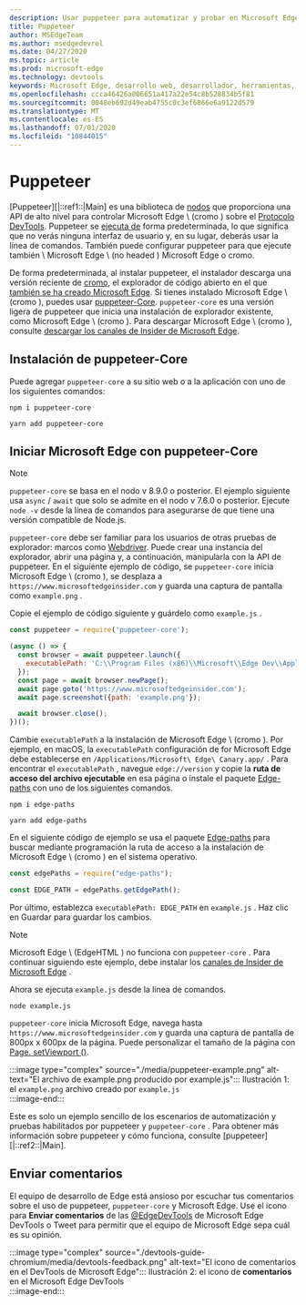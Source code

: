 ```yaml
---
description: Usar puppeteer para automatizar y probar en Microsoft Edge
title: Puppeteer
author: MSEdgeTeam
ms.author: msedgedevrel
ms.date: 04/27/2020
ms.topic: article
ms.prod: microsoft-edge
ms.technology: devtools
keywords: Microsoft Edge, desarrollo web, desarrollador, herramientas, automatización, prueba
ms.openlocfilehash: ccca46426a006651a417a22e54c8b528834b5f81
ms.sourcegitcommit: 0048eb692d49eab4755c0c3ef6866e6a9122d579
ms.translationtype: MT
ms.contentlocale: es-ES
ms.lasthandoff: 07/01/2020
ms.locfileid: "10844015"
---
```

# Puppeteer  

[Puppeteer][|::ref1::|Main] es una biblioteca de [nodos][NodejsMain] que proporciona una API de alto nivel para controlar Microsoft Edge \ (cromo \) sobre el [Protocolo DevTools][GithubChromedevtoolsProtocol].  Puppeteer se [ejecuta de][WikiHeadlessBrowser] forma predeterminada, lo que significa que no verás ninguna interfaz de usuario y, en su lugar, deberás usar la línea de comandos.  También puede configurar puppeteer para que ejecute también \ Microsoft Edge \ (no headed \) Microsoft Edge o cromo.  

De forma predeterminada, al instalar puppeteer, el instalador descarga una versión reciente de [cromo][ChromiumHome], el explorador de código abierto en el que [también se ha creado Microsoft Edge][MicrosoftBlogsWindowsExperience20181206].  Si tienes instalado Microsoft Edge \ (cromo \), puedes usar [puppeteer-Core][PuppeteerApivscore].  `puppeteer-core` es una versión ligera de puppeteer que inicia una instalación de explorador existente, como Microsoft Edge \ (cromo \).  Para descargar Microsoft Edge \ (cromo \), consulte [descargar los canales de Insider de Microsoft Edge][MicrosoftedgeinsiderDownload].

## Instalación de puppeteer-Core  

Puede agregar `puppeteer-core` a su sitio web o a la aplicación con uno de los siguientes comandos:  

```shell
npm i puppeteer-core
```  

```shell
yarn add puppeteer-core
```  

## Iniciar Microsoft Edge con puppeteer-Core  

> [!NOTE]
> `puppeteer-core` se basa en el nodo v 8.9.0 o posterior.  El ejemplo siguiente usa `async` / `await` que solo se admite en el nodo v 7.6.0 o posterior.  Ejecute `node -v` desde la línea de comandos para asegurarse de que tiene una versión compatible de Node.js.  

`puppeteer-core` debe ser familiar para los usuarios de otras pruebas de explorador: marcos como [Webdriver][WebDriverEdgehtmlMain].  Puede crear una instancia del explorador, abrir una página y, a continuación, manipularla con la API de puppeteer.  En el siguiente ejemplo de código, se `puppeteer-core` inicia Microsoft Edge \ (cromo \), se desplaza a `https://www.microsoftedgeinsider.com` y guarda una captura de pantalla como `example.png` .  

Copie el ejemplo de código siguiente y guárdelo como `example.js` .  

```javascript
const puppeteer = require('puppeteer-core');

(async () => {
  const browser = await puppeteer.launch({
    executablePath: 'C:\\Program Files (x86)\\Microsoft\\Edge Dev\\Application\\msedge.exe'
  });
  const page = await browser.newPage();
  await page.goto('https://www.microsoftedgeinsider.com');
  await page.screenshot({path: 'example.png'});

  await browser.close();
})();
```  

Cambie `executablePath` a la instalación de Microsoft Edge \ (cromo \).  Por ejemplo, en macOS, la `executablePath` configuración de for Microsoft Edge debe establecerse en `/Applications/Microsoft\ Edge\ Canary.app/` .  Para encontrar el `executablePath` , navegue `edge://version` y copie la **ruta de acceso del archivo ejecutable** en esa página o instale el paquete [Edge-paths][npmEdgePaths] con uno de los siguientes comandos.  

```shell
npm i edge-paths
```  

```shell
yarn add edge-paths
```  
 
En el siguiente código de ejemplo se usa el paquete [Edge-paths][npmEdgePaths] para buscar mediante programación la ruta de acceso a la instalación de Microsoft Edge \ (cromo \) en el sistema operativo.

```javascript
const edgePaths = require("edge-paths");

const EDGE_PATH = edgePaths.getEdgePath();
```

Por último, establezca `executablePath: EDGE_PATH` en `example.js` .  Haz clic en Guardar para guardar los cambios.  

> [!NOTE]
> Microsoft Edge \ (EdgeHTML \) no funciona con `puppeteer-core` .  Para continuar siguiendo este ejemplo, debe instalar los [canales de Insider de Microsoft Edge][MicrosoftedgeinsiderDownload] .  

Ahora se ejecuta `example.js` desde la línea de comandos.  

```shell
node example.js
```  

`puppeteer-core` inicia Microsoft Edge, navega hasta `https://www.microsoftedgeinsider.com` y guarda una captura de pantalla de 800px x 600px de la página.  Puede personalizar el tamaño de la página con [Page. setViewport ()][PuppeteerApipagesetviewport].  

:::image type="complex" source="./media/puppeteer-example.png" alt-text="El archivo de example.png producido por example.js":::
   Ilustración 1: el `example.png` archivo creado por `example.js`  
:::image-end:::  

<!--  
> ##### Figure 1  
> The `example.png` file produced by `example.js`  
> ![The example.png file produced by example.js](./media/puppeteer-example.png)  
-->  

Este es solo un ejemplo sencillo de los escenarios de automatización y pruebas habilitados por puppeteer y `puppeteer-core` .  Para obtener más información sobre puppeteer y cómo funciona, consulte [puppeteer][|::ref2::|Main].  

## Enviar comentarios  

El equipo de desarrollo de Edge está ansioso por escuchar tus comentarios sobre el uso de puppeteer, `puppeteer-core` y Microsoft Edge.  Use el icono para **Enviar comentarios** de las [@EdgeDevTools][TwitterIntentTweetEdgedevtools] de Microsoft Edge DevTools o Tweet para permitir que el equipo de Microsoft Edge sepa cuál es su opinión.  


:::image type="complex" source="./devtools-guide-chromium/media/devtools-feedback.png" alt-text="El icono de comentarios en el DevTools de Microsoft Edge":::
   Ilustración 2: el icono de **comentarios** en el Microsoft Edge DevTools  
:::image-end:::  

<!--  
> ##### Figure 2  
> The **Feedback** icon in the Microsoft Edge DevTools  
> ![The Feedback icon in the Microsoft Edge DevTools](./devtools-guide-chromium/media/devtools-feedback.png)  
-->  

<!--## See also  

*   [WebDriver (Chromium)][WebdriverChromiumMain]  
*   [WebDriver (EdgeHTML)][WebdriverEdgehtmlMain]  
*   [Chrome DevTools Protocol Viewer on GitHub][GithubChromedevtoolsProtocol]  
*   [Microsoft Edge: Making the web better through more open source collaboration on Microsoft Experience Blog][MicrosoftBlogsWindowsExperience20181206]  
*   [Download Microsoft Edge Insider Channels][MicrosoftedgeinsiderDownload]  
*   [Chromium on The Chromium Projects][ChromiumHome]  
*   [Node.js][NodejsMain]  
*   [Puppeteer][PuppeteerMain]  
*   [puppeteer vs. puppeteer-core][PuppeteerApivscore]  
*   [page.setViewport() on Puppeteer][PuppeteerApipagesetviewport]  
*   [Headless browser on Wikipedia][WikiHeadlessBrowser]  -->  

<!-- image links -->  

<!-- links -->  

[WebdriverChromiumMain]: ./webdriver-chromium.md "Controlador WebDrive (cromo)"  
[WebdriverEdgehtmlMain]: ./webdriver.md "Controlador WebDrive (EdgeHTML)"  

[GithubChromedevtoolsProtocol]: https://chromedevtools.github.io/devtools-protocol "Visor de protocolo de cromo DevTools | GitHub"  

[MicrosoftBlogsWindowsExperience20181206]: https://blogs.windows.com/windowsexperience/2018/12/06/microsoft-edge-making-the-web-better-through-more-open-source-collaboration "Microsoft Edge: cómo mejorar la eficacia de la web mediante una mayor colaboración de código abierto | Blog de experiencia de Microsoft"  

[MicrosoftedgeinsiderDownload]: https://www.microsoftedgeinsider.com/download "Descargar los canales de Insider de Microsoft Edge"  

[ChromiumHome]: https://www.chromium.org/Home "Cromo | Proyectos de cromo"  

[NodejsMain]: https://nodejs.org "Node.js"  

[npmEdgePaths]: https://www.npmjs.com/package/edge-paths "NPM | Trazados de borde"

[PuppeteerMain]: https://pptr.dev "Puppeteer"  
[PuppeteerApivscore]: https://pptr.dev/#?product=Puppeteer&version=v2.0.0&show=api-puppeteer-vs-puppeteer-core "puppeteer frente a puppeteer-Core | Puppeteer"  
[PuppeteerApipagesetviewport]: https://pptr.dev/#?product=Puppeteer&version=v2.0.0&show=api-pagesetviewportviewport "Page. setViewport (ventanilla) | Puppeteer"  

[TwitterIntentTweetEdgedevtools]: https://twitter.com/intent/tweet?text=@EdgeDevTools "@EdgeDevTools: publica un tweet | Twitter"  

[WikiHeadlessBrowser]: https://en.wikipedia.org/wiki/Headless_browser "Explorador sin periféricos | Wikipedia"  
